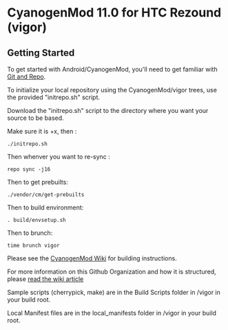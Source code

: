 CyanogenMod 11.0 for HTC Rezound (vigor)
===========

Getting Started
---------------

To get started with Android/CyanogenMod, you'll need to get
familiar with [Git and Repo](http://source.android.com/download/using-repo).

To initialize your local repository using the CyanogenMod/vigor trees, use the provided "initrepo.sh" script.

Download the "initrepo.sh" script to the directory where you want your source to be based.  

Make sure it is +x, then :

    ./initrepo.sh

Then whenver you want to re-sync :

    repo sync -j16

Then to get prebuilts:

    ./vendor/cm/get-prebuilts

Then to build environment:

    . build/envsetup.sh

Then to brunch:

    time brunch vigor

Please see the [CyanogenMod Wiki](http://wiki.cyanogenmod.org/) for building instructions.

For more information on this Github Organization and how it is structured, 
please [read the wiki article](http://wiki.cyanogenmod.org/index.php/Github_Organization)

Sample scripts (cherrypick, make) are in the Build Scripts folder in /vigor in your build root.

Local Manifest files are in the local_manifests folder in /vigor in your build root.
